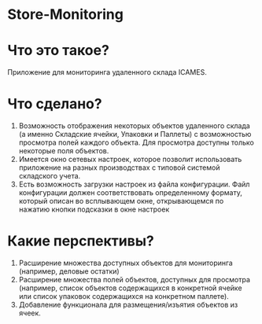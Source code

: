 # Store-Monitoring

# Что это такое?
Приложение для мониторинга удаленного склада ICAMES. 

# Что сделано?
1) Возможность отображения некоторых объектов удаленного склада (а именно Складские ячейки, Упаковки и Паллеты) с возможностью просмотра полей каждого объекта. Для просмотра доступны только некоторые поля объектов.
2) Имеется окно сетевых настроек, которое позволит использовать приложение на разных производствах с типовой системой складского учета.
3) Есть возможность загрузки настроек из файла конфигурации. Файл конфигурации должен соответствовать определенному формату, который описан во всплывающем окне, открывающемся по нажатию кнопки подсказки в окне настроек 

# Какие перспективы?
1) Расширение множества доступных объектов для мониторинга (например, деловые остатки)
2) Расширение множества полей объектов, доступных для просмотра (например, список объектов содержащихся в конкретной ячейке или список упаковок содержащихся на конкретном паллете).
3) Добавление функционала для размещения/изъятия объектов из ячеек. 

